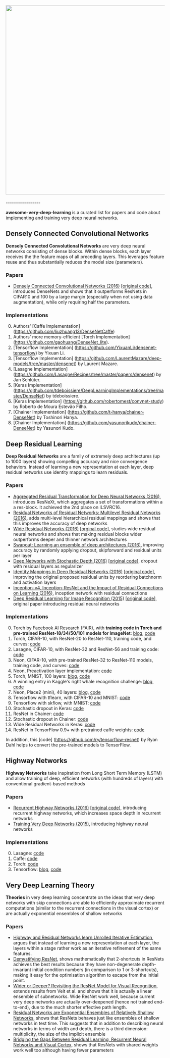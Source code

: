 <div align="center">
  <img width='600px' src="http://i.imgur.com/XjCXXap.png"><br><br>
</div>
-----------------

**awesome-very-deep-learning** is a curated list for papers and code about implementing and training very deep neural networks.

## Densely Connected Convolutional Networks

**Densely Connected Convolutional Networks** are very deep neural networks consisting of dense blocks. Within dense blocks, each layer receives the the feature maps of all preceding layers. This leverages feature reuse and thus substantially reduces the model size (parameters).

### Papers

- [Densely Connected Convolutional Networks (2016)](https://arxiv.org/abs/1608.06993) [[original code](https://github.com/liuzhuang13/DenseNet)], introduces DenseNets and shows that it outperforms ResNets in CIFAR10 and 100 by a large margin (especially when not using data augmentation), while only requiring half the parameters. 

### Implementations

0. Authors' [Caffe Implementation] (https://github.com/liuzhuang13/DenseNetCaffe)
0. Authors' more memory-efficient [Torch Implementation] (https://github.com/gaohuang/DenseNet_lite).
0. [Tensorflow Implementation] (https://github.com/YixuanLi/densenet-tensorflow) by Yixuan Li.
0. [Tensorflow Implementation] (https://github.com/LaurentMazare/deep-models/tree/master/densenet) by Laurent Mazare.
0. [Lasagne Implementation] (https://github.com/Lasagne/Recipes/tree/master/papers/densenet) by Jan Schlüter.
0. [Keras Implementation] (https://github.com/tdeboissiere/DeepLearningImplementations/tree/master/DenseNet) by tdeboissiere. 
0. [Keras Implementation] (https://github.com/robertomest/convnet-study) by Roberto de Moura Estevão Filho.
0. [Chainer Implementation] (https://github.com/t-hanya/chainer-DenseNet) by Toshinori Hanya.
0. [Chainer Implementation] (https://github.com/yasunorikudo/chainer-DenseNet) by Yasunori Kudo.


## Deep Residual Learning 

**Deep Residual Networks** are a family of extremely deep architectures (up to 1000 layers) showing compelling accuracy and nice convergence behaviors. Instead of learning a new representation at each layer, deep residual networks use identity mappings to learn residuals. 

### Papers

- [Aggregated Residual Transformation for Deep Neural Networks (2016)](https://arxiv.org/abs/1611.05431), introduces ResNeXt, which aggregates a set of transformations within a a res-block. It achieved the 2nd place on ILSVRC16.
- [Residual Networks of Residual Networks: Multilevel Residual Networks (2016)](https://arxiv.org/abs/1608.02908), adds multi-level hierarchical residual mappings and shows that this improves the accuracy of deep networks
- [Wide Residual Networks (2016)](http://arxiv.org/abs/1605.07146) [[orginal code](https://github.com/szagoruyko/wide-residual-networks)], studies wide residual neural networks and shows that making residual blocks wider outperforms deeper and thinner network architectures
- [Swapout: Learning an ensemble of deep architectures (2016)](https://arxiv.org/pdf/1605.06465v1.pdf), improving accuracy by randomly applying dropout, skipforward and residual units per layer
- [Deep Networks with Stochastic Depth (2016)](http://arxiv.org/abs/1603.09382) [[original code](https://github.com/yueatsprograms/Stochastic_Depth)], dropout with residual layers as regularizer
- [Identity Mappings in Deep Residual Networks (2016)](http://arxiv.org/abs/1603.05027) [[original code](https://github.com/KaimingHe/resnet-1k-layers)], improving the original proposed residual units by reordering batchnorm and activation layers
- [Inception-v4, Inception-ResNet and the Impact of Residual Connections on Learning (2016)](http://arxiv.org/abs/1602.07261), inception network with residual connections
- [Deep Residual Learning for Image Recognition (2015)](http://arxiv.org/abs/1512.03385) [[original code](https://github.com/KaimingHe/deep-residual-networks)], original paper introducing residual neural networks

### Implementations

0. Torch by Facebook AI Research (FAIR), with **training code in Torch and pre-trained ResNet-18/34/50/101 models for ImageNet**: [blog](http://torch.ch/blog/2016/02/04/resnets.html), [code](https://github.com/facebook/fb.resnet.torch)
0. Torch, CIFAR-10, with ResNet-20 to ResNet-110, training code, and curves: [code](https://github.com/gcr/torch-residual-networks)
0. Lasagne, CIFAR-10, with ResNet-32 and ResNet-56 and training code: [code](https://github.com/Lasagne/Recipes/tree/master/papers/deep_residual_learning)
0. Neon, CIFAR-10, with pre-trained ResNet-32 to ResNet-110 models, training code, and curves: [code](https://github.com/NervanaSystems/ModelZoo/tree/master/ImageClassification/CIFAR10/DeepResNet)
0. Neon, Preactivation layer implementation: [code](https://github.com/NervanaSystems/neon/blob/master/examples/cifar10_msra.py)
0. Torch, MNIST, 100 layers: [blog](https://deepmlblog.wordpress.com/2016/01/05/residual-networks-in-torch-mnist/), [code](https://github.com/arunpatala/residual.mnist)
0. A winning entry in Kaggle's right whale recognition challenge: [blog](http://blog.kaggle.com/2016/02/04/noaa-right-whale-recognition-winners-interview-2nd-place-felix-lau/), [code](https://github.com/felixlaumon/kaggle-right-whale)
0. Neon, Place2 (mini), 40 layers: [blog](http://www.nervanasys.com/using-neon-for-scene-recognition-mini-places2/), [code](https://github.com/hunterlang/mpmz/)
0. Tensorflow with tflearn, with CIFAR-10 and MNIST: [code](https://github.com/tflearn/tflearn/blob/master/examples/images/residual_network_cifar10.py)
0. Tensorflow with skflow, with MNIST: [code](https://github.com/tensorflow/tensorflow/blob/master/tensorflow/examples/skflow/resnet.py)
0. Stochastic dropout in Keras: [code](https://github.com/dblN/stochastic_depth_keras)
0. ResNet in Chainer: [code](https://github.com/yasunorikudo/chainer-ResNet)
0. Stochastic dropout in Chainer: [code](https://github.com/yasunorikudo/chainer-ResDrop)
0. Wide Residual Networks in Keras: [code](https://github.com/asmith26/wide_resnets_keras)
0. ResNet in TensorFlow 0.9+ with pretrained caffe weights: [code](https://github.com/ry/tensorflow-resnet)

In addition, this [code] (https://github.com/ry/tensorflow-resnet) by Ryan Dahl helps to convert the pre-trained models to TensorFlow.


## Highway Networks

**Highway Networks** take inspiration from Long Short Term Memory (LSTM) and allow training of deep, efficient networks (with hundreds of layers) with conventional gradient-based methods

### Papers

- [Recurrent Highway Networks (2016)](https://arxiv.org/abs/1607.03474) [[original code](https://github.com/julian121266/RecurrentHighwayNetworks)], introducing recurrent highway networks, which increases space depth in recurrent networks 
- [Training Very Deep Networks (2015)](http://arxiv.org/abs/1507.06228), introducing highway neural networks

### Implementations

0. Lasagne: [code](https://github.com/Lasagne/Lasagne/blob/highway_example/examples/Highway%20Networks.ipynb)
0. Caffe: [code](https://github.com/flukeskywalker/highway-networks)
0. Torch: [code](https://github.com/yoonkim/lstm-char-cnn/blob/master/model/HighwayMLP.lua)
0. Tensorflow: [blog](https://medium.com/jim-fleming/highway-networks-with-tensorflow-1e6dfa667daa#.r2msk226f), [code](https://github.com/fomorians/highway-cnn)

## Very Deep Learning Theory

**Theories** in very deep learning concentrate on the ideas that very deep networks with skip connections are able to efficiently approximate recurrent computations (similar to the recurrent connections in the visual cortex) or are actually exponential ensembles of shallow networks

### Papers

- [Highway and Residual Networks learn Unrolled Iterative Estimation](https://arxiv.org/abs/1612.07771), argues that instead of learning a new representation at each layer, the layers within a stage rather work as an iterative refinement of the same features.
- [Demystifying ResNet](https://arxiv.org/abs/1611.01186), shows mathematically that 2-shortcuts in ResNets achieves the best results because they have non-degenerate depth-invariant initial condition numbers (in comparison to 1 or 3-shortcuts), making it easy for the optimisation algorithm to escape from the initial point.
- [Wider or Deeper? Revisiting the ResNet Model for Visual Recognition](https://arxiv.org/abs/1611.10080v1), extends results from Veit et al. and shows that it is actually a linear ensemble of subnetworks. Wide ResNet work well, because current very deep networks are actually over-deepened (hence not trained end-to-end), due to the much shorter effective path length. 
- [Residual Networks are Exponential Ensembles of Relatively Shallow Networks](http://arxiv.org/abs/1605.06431), shows that ResNets behaves just like ensembles of shallow networks in test time. This suggests that in addition to describing neural networks in terms of width and depth, there is a third dimension: multiplicity, the size of the implicit ensemble
- [Bridging the Gaps Between Residual Learning, Recurrent Neural Networks and Visual Cortex](http://arxiv.org/abs/1604.03640), shows that ResNets with shared weights work well too although having fewer parameters 

